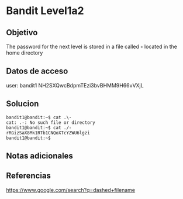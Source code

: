 # Bandit Level1a2
## Objetivo
The password for the next level is stored in a file called **-** located in the home directory

## Datos de acceso
user: bandit1
NH2SXQwcBdpmTEzi3bvBHMM9H66vVXjL

## Solucion
```
bandit1@bandit:~$ cat .\-
cat: .-: No such file or directory
bandit1@bandit:~$ cat ./-
rRGizSaX8Mk1RTb1CNQoXTcYZWU6lgzi
bandit1@bandit:~$
```

## Notas adicionales

## Referencias
https://www.google.com/search?q=dashed+filename